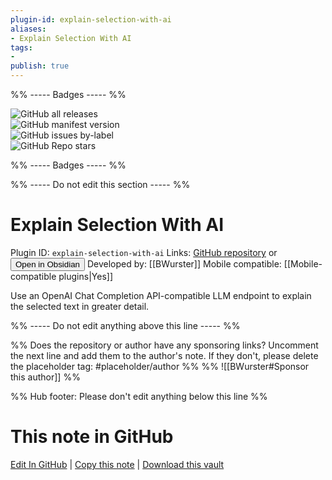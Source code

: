```yaml
---
plugin-id: explain-selection-with-ai
aliases:
- Explain Selection With AI
tags: 
- 
publish: true
---
```


%% ----- Badges ----- %%

![GitHub all releases](https://img.shields.io/github/downloads/BWurster/obsidian-ai-expander/total?color=573E7A&logo=github&style=for-the-badge)   
![GitHub manifest version](https://img.shields.io/github/manifest-json/v/BWurster/obsidian-ai-expander?color=573E7A&logo=github&style=for-the-badge)   
![GitHub issues by-label](https://img.shields.io/github/issues/BWurster/obsidian-ai-expander/help%20wanted?color=573E7A&logo=github&style=for-the-badge)   
![GitHub Repo stars](https://img.shields.io/github/stars/BWurster/obsidian-ai-expander?color=573E7A&logo=github&style=for-the-badge)

%% ----- Badges ----- %%

%% ----- Do not edit this section ----- %%

# Explain Selection With AI

Plugin ID: `explain-selection-with-ai`
Links: [GitHub repository](https://github.com/BWurster/obsidian-ai-expander) or [<button id=HH>Open in Obsidian</button>](obsidian://show-plugin?id=explain-selection-with-ai)
Developed by: [[BWurster]]
Mobile compatible: [[Mobile-compatible plugins|Yes]]

Use an OpenAI Chat Completion API-compatible LLM endpoint to explain the selected text in greater detail.

%% ----- Do not edit anything above this line ----- %% 

%% Does the repository or author have any sponsoring links? Uncomment the next line and add them to the author's note. If they don't, please delete the placeholder tag: #placeholder/author %%
%% ![[BWurster#Sponsor this author]] %%

%% Hub footer: Please don't edit anything below this line %%

# This note in GitHub

<span class="git-footer">[Edit In GitHub](https://github.dev/obsidian-community/obsidian-hub/blob/main/02%20-%20Community%20Expansions/02.05%20All%20Community%20Expansions/Plugins/explain-selection-with-ai.md "git-hub-edit-note") | [Copy this note](https://raw.githubusercontent.com/obsidian-community/obsidian-hub/main/02%20-%20Community%20Expansions/02.05%20All%20Community%20Expansions/Plugins/explain-selection-with-ai.md "git-hub-copy-note") | [Download this vault](https://github.com/obsidian-community/obsidian-hub/archive/refs/heads/main.zip "git-hub-download-vault") </span>

